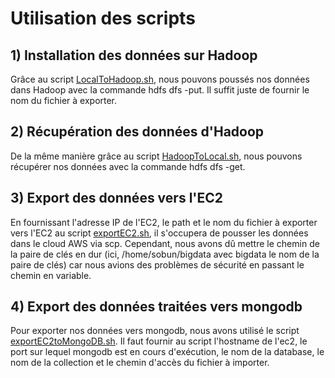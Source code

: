 # Utilisation des scripts

## 1) Installation des données sur Hadoop

Grâce au script [LocalToHadoop.sh](https://github.com/AriTortue/big_data_project/blob/main/exportLocalToHadoop.sh), nous pouvons poussés nos données dans Hadoop avec la commande hdfs dfs -put.
Il suffit juste de fournir le nom du fichier à exporter.

## 2) Récupération des données d'Hadoop

De la même manière grâce au script [HadoopToLocal.sh](https://github.com/AriTortue/big_data_project/blob/main/exportHadoopToLocal.sh), nous pouvons récupérer nos données avec la commande hdfs dfs -get.

## 3) Export des données vers l'EC2
En fournissant l'adresse IP de l'EC2, le path et le nom du fichier à exporter vers l'EC2 au script [exportEC2.sh](https://github.com/AriTortue/big_data_project/blob/main/exportEC2.sh), il s'occupera de pousser les données dans le cloud AWS via scp.
Cependant, nous avons dû mettre le chemin de la paire de clés en dur (ici, /home/sobun/bigdata avec bigdata le nom de la paire de clés) car nous avions des problèmes de sécurité en passant le chemin en variable.

## 4) Export des données traitées vers mongodb

Pour exporter nos données vers mongodb, nous avons utilisé le script [exportEC2toMongoDB.sh](https://github.com/AriTortue/big_data_project/blob/main/exportEC2toMongoDB.sh). Il faut fournir au script l'hostname de l'ec2, le port sur lequel mongodb est en cours d'exécution, le nom de la database, le nom de la collection et le chemin d'accès du fichier à importer.

